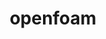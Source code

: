 ---
title: "openfoam"
layout: cache
categories: [package, develop-2023-05-18]
meta: {"versions": ["2206"], "compilers": ["gcc@=12.3.0", "gcc@=7.3.1"], "oss": ["amzn2"], "platforms": ["linux"], "targets": ["aarch64", "neoverse_n1", "skylake_avx512", "x86_64_v3"], "stacks": ["aws-isc", "aws-isc-aarch64", "aws-pcluster-icelake", "aws-pcluster-neoverse_n1", "aws-pcluster-neoverse_v1", "aws-pcluster-skylake", "root"], "num_specs": 5, "num_specs_by_stack": {"aws-isc-aarch64": 2, "root": 5, "aws-pcluster-neoverse_n1": 1, "aws-pcluster-neoverse_v1": 1, "aws-pcluster-icelake": 1, "aws-pcluster-skylake": 1, "aws-isc": 1}}
spec_details: [{"hash": "dslulmk6ekxol6juhg3lgb6j7p5lv6nx", "compiler": "gcc@=7.3.1", "versions": ["2206"], "os": "amzn2", "platform": "linux", "target": "aarch64", "variants": ["build_system=generic", "~float32", "~int64", "~kahip", "~knl", "~metis", "~mgridgen", "~paraview", "+scotch", "+source", "~spdp", "~vtk", "~zoltan"], "stacks": ["aws-isc-aarch64", "root"], "size": "-", "tarball": "https://binaries.spack.io/develop-2023-05-18/build_cache/linux-amzn2-aarch64/gcc-7.3.1/openfoam-2206/linux-amzn2-aarch64-gcc-7.3.1-openfoam-2206-dslulmk6ekxol6juhg3lgb6j7p5lv6nx.spack"}, {"hash": "o23uho4bdtqls2nmvp2ranjnua4jxvik", "compiler": "gcc@=12.3.0", "versions": ["2206"], "os": "amzn2", "platform": "linux", "target": "neoverse_n1", "variants": ["build_system=generic", "~float32", "~int64", "~kahip", "~knl", "~metis", "~mgridgen", "~paraview", "+scotch", "+source", "~spdp", "~vtk", "~zoltan"], "stacks": ["aws-pcluster-neoverse_n1", "root", "aws-pcluster-neoverse_v1"], "size": "-", "tarball": "https://binaries.spack.io/develop-2023-05-18/build_cache/linux-amzn2-neoverse_n1/gcc-12.3.0/openfoam-2206/linux-amzn2-neoverse_n1-gcc-12.3.0-openfoam-2206-o23uho4bdtqls2nmvp2ranjnua4jxvik.spack"}, {"hash": "mvdgm5sjvnit2x5o4bp2w7whj6mazggd", "compiler": "gcc@=7.3.1", "versions": ["2206"], "os": "amzn2", "platform": "linux", "target": "neoverse_n1", "variants": ["build_system=generic", "~float32", "~int64", "~kahip", "~knl", "~metis", "~mgridgen", "~paraview", "+scotch", "+source", "~spdp", "~vtk", "~zoltan"], "stacks": ["aws-isc-aarch64", "root"], "size": "-", "tarball": "https://binaries.spack.io/develop-2023-05-18/build_cache/linux-amzn2-neoverse_n1/gcc-7.3.1/openfoam-2206/linux-amzn2-neoverse_n1-gcc-7.3.1-openfoam-2206-mvdgm5sjvnit2x5o4bp2w7whj6mazggd.spack"}, {"hash": "cafbzlj7mdnclp25mkgrg3a3oaxhqkc2", "compiler": "gcc@=12.3.0", "versions": ["2206"], "os": "amzn2", "platform": "linux", "target": "skylake_avx512", "variants": ["build_system=generic", "~float32", "~int64", "~kahip", "~knl", "~metis", "~mgridgen", "~paraview", "+scotch", "+source", "~spdp", "~vtk", "~zoltan"], "stacks": ["aws-pcluster-icelake", "aws-pcluster-skylake", "root"], "size": "-", "tarball": "https://binaries.spack.io/develop-2023-05-18/build_cache/linux-amzn2-skylake_avx512/gcc-12.3.0/openfoam-2206/linux-amzn2-skylake_avx512-gcc-12.3.0-openfoam-2206-cafbzlj7mdnclp25mkgrg3a3oaxhqkc2.spack"}, {"hash": "t6jnoauks3xrrgomytwrovyyiwgxclzl", "compiler": "gcc@=7.3.1", "versions": ["2206"], "os": "amzn2", "platform": "linux", "target": "x86_64_v3", "variants": ["build_system=generic", "~float32", "~int64", "~kahip", "~knl", "~metis", "~mgridgen", "~paraview", "+scotch", "+source", "~spdp", "~vtk", "~zoltan"], "stacks": ["aws-isc", "root"], "size": "-", "tarball": "https://binaries.spack.io/develop-2023-05-18/build_cache/linux-amzn2-x86_64_v3/gcc-7.3.1/openfoam-2206/linux-amzn2-x86_64_v3-gcc-7.3.1-openfoam-2206-t6jnoauks3xrrgomytwrovyyiwgxclzl.spack"}]
---